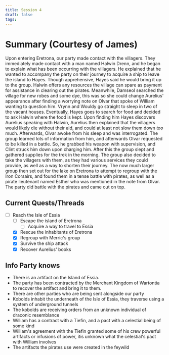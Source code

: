 ```yaml
---
title: Session 4
draft: false
tags:
---
```

 
# Summary (Courtesy of James)
Upon entering Eretrona, our party made contact with the villagers. They immediately made contact with a man named Halwin Drenn, and he began to explain what has been occurring with the villagers. He explained that he wanted to accompany the party on their journey to acquire a ship to leave the island to Hayes. Though apprehensive, Hayes said he would bring it up to the group. Halwin offers any resources the village can spare as payment for assistance in clearing out the pirates. Meanwhile, Damseol searched the village for new robes and some dye, this was so she could change Aurelius' appearance after finding a worrying note on Olvar that spoke of William wanting to question him. Vrynn and Wouldy go straight to sleep in two of the vacant houses. Eventually, Hayes goes to search for food and decided to ask Halwin where the food is kept. Upon finding him Hayes discovers Aurelius speaking with Halwin, Aurelius then explained that the villagers would likely die without their aid, and could at least not slow them down *too* much. Afterwards, Olvar awoke from his sleep and was interrogated. The group learned lots of information from him, and afterwards Olvar requested to be killed in a battle. So, he grabbed his weapon with supervision, and Clint struck him down upon charging him. After this the group slept and gathered supplies for the trek in the morning. The group also decided to take the villagers with them, as they had various services they could provide, as well as a way to shorten their journey. The now much larger group then set out for the lake on Eretrona to attempt to regroup with the Iron Corsairs, and found them in a tense battle with pirates, as well as a pirate lieutenant named Esther who was mentioned in the note from Olvar. The party did battle with the pirates and came out on top.

## Current Quests/Threads

- [ ] Reach the Isle of Essia
	- [ ] Escape the island of Eretrona
		- [ ] Acquire a way to travel to Essia
	- [x] Rescue the inhabitants of Eretrona
	- [x] Regroup with Merric's group
	- [x] Survive the ship attack
	- [x] Recover Aurelius' books

## Info Party knows
- There is an artifact on the Island of Essia.
- The party has been contracted by the Merchant Kingdom of Wartontia to recover the artifact and bring it to them.
- There are other parties who are being sent alongside our party
- Kobolds inhabit the underneath of the Isle of Essia, they traverse using a system of underground tunnels
- The kobolds are receiving orders from an unknown individual of draconic resemblance
- William has a contract with a Tiefin, and a pact with a celestial being of some kind
- William's agreement with the Tiefin granted some of his crew powerful artifacts or infusions of power, itis unknown what the celestial's pact with William involves
- The artifacts the pirates use were created in the feywild



